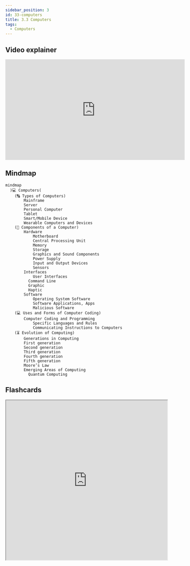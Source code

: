 ```yaml
---
sidebar_position: 3
id: 33-computers
title: 3.3 Computers
tags:
  - Computers
---
```


## Video explainer
<iframe width="560" height="315" src="https://www.youtube.com/embed/videoseries?si=yXjTeLlGZyQnLvXy&amp;list=PLzdnOPI1iJNcsRwJhvksEo1tJqjIqWbN-" title="YouTube video player" frameborder="0" allow="accelerometer; autoplay; clipboard-write; encrypted-media; gyroscope; picture-in-picture; web-share" allowfullscreen></iframe>

## Mindmap
```mermaid
mindmap
  )💻 Computers(
    (🔠 Types of Computers)
    	Mainframe
    	Server
    	Personal Computer
    	Tablet
    	Smart/Mobile Device
    	Wearable Computers and Devices
    (🔩 Components of a Computer)
    	Hardware
    		Motherboard
    		Central Processing Unit
    		Memory
    		Storage
    		Graphics and Sound Components
    		Power Supply
    		Input and Output Devices
    		Sensors
    	Interfaces
    		User Interfaces
          Command Line
          Graphic
          Haptic
    	Software
    		Operating System Software
    		Software Applications, Apps
    		Malicious Software
    (💻 Uses and Forms of Computer Coding)
    	Computer Coding and Programming
    		Specific Languages and Rules
    		Communicating Instructions to Computers
    (⏳ Evolution of Computing)
    	Generations in Computing
        First generation
        Second generation
        Third generation
        Fourth generation
        Fifth generation
    	Moore’s Law
    	Emerging Areas of Computing
    	  Quantum Computing
```

## Flashcards

<iframe src="https://quizlet.com/854050909/learn/embed?i=26rc5y&x=1jj1" height="500" width="100%"></iframe>